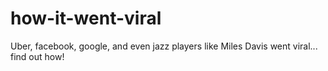 # how-it-went-viral
Uber, facebook, google, and even jazz players like Miles Davis went viral... find out how!
